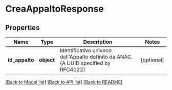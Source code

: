# CreaAppaltoResponse

## Properties
Name | Type | Description | Notes
------------ | ------------- | ------------- | -------------
**id_appalto** | **object** | Identificativo univoco dell&#x27;Appalto definito da ANAC. (A UUID specified by RFC4122) | [optional] 

[[Back to Model list]](../README.md#documentation-for-models) [[Back to API list]](../README.md#documentation-for-api-endpoints) [[Back to README]](../README.md)


